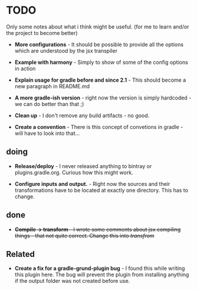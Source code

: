 # TODO

Only some notes about what i think might be useful.
(for me to learn and/or the project to become better)

- **More configurations** -
  It should be possible to provide all the options which are understood by the jsx transpiler

- **Example with harmony** -
  Simply to show of some of the config options in action

- **Explain usage for gradle before and since 2.1** -
  This should become a new paragraph in README.md

- **A more gradle-ish version** -
  right now the version is simply hardcoded - we can do better than that ;)

- **Clean up** -
  I don't remove any build artifacts - no good.

- **Create a convention** -
  There is this concept of convetions in gradle - will have to look into that…

## doing

- **Release/deploy** -
  I never released anything to bintray or plugins.gradle.org. Curious how this might work.

- **Configure inputs and output.** -
  Right now the sources and their transformations have to be located at exactly one directory. This has to change.


## done

- ~~**Compile -> transform** -
  I wrote some comments about jsx compiling things - that not quite correct. Change this into *transfrom*~~


## Related

- **Create a fix for a gradle-grund-plugin bug** -
  I found this while writing this plugin here. The bug will prevent the plugin from installing anything if the output
  folder was not created before use.
